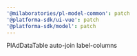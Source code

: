 ```yaml
---
'@milaboratories/pl-model-common': patch
'@platforma-sdk/ui-vue': patch
'@platforma-sdk/model': patch
---
```


PlAdDataTable auto-join label-columns

